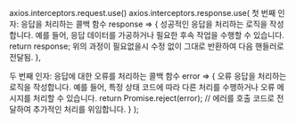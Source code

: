 axios.interceptors.request.use()
axios.interceptors.response.use(
첫 번째 인자: 응답을 처리하는 콜백 함수
response => {
성공적인 응답을 처리하는 로직을 작성합니다.
예를 들어, 응답 데이터를 가공하거나 필요한 후속 작업을 수행할 수 있습니다.
return response; 위의 과정이 필요없을시 수정 없이 그대로 반환하여 다음 핸들러로 전달됨.
},

두 번째 인자: 응답에 대한 오류를 처리하는 콜백 함수
error => {
오류 응답을 처리하는 로직을 작성합니다.
예를 들어, 특정 상태 코드에 따라 다른 처리를 수행하거나 오류 메시지를 처리할 수 있습니다.
return Promise.reject(error); // 에러를 호출 코드로 전달하여 추가적인 처리를 위임합니다.
}
);
